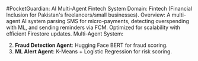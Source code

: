 #PocketGuardian: AI Multi-Agent Fintech System
Domain: Fintech (Financial Inclusion for Pakistan's freelancers/small businesses).
Overview: A multi-agent AI system parsing SMS for micro-payments, detecting overspending with ML, and sending reminders via FCM. Optimized for scalability with efficient Firestore updates.
Multi-Agent System:

2. **Fraud Detection Agent**: Hugging Face BERT for fraud scoring.
3. **ML Alert Agent**: K-Means + Logistic Regression for risk scoring.

